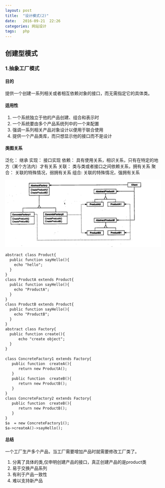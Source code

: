 ```yaml
---
layout: post
title:  "设计模式(2)"
date:   2016-09-21  22:26
categories: 网站设计
tags:   php
---
```


## 创建型模式

### 1.抽象工厂模式

#### 目的

提供一个创建一系列相关或者相互依赖对象的接口，而无需指定它的具体类。

####  适用性

1. 一个系统独立于他的产品创建、组合和表示时
2. 一个系统要由多个产品系统列中的一个来配置
3. 强调一系列相关产品对象设计以便用于联合使用
4. 提供一个产品类库，而只想显示他的接口而不是设计
  

####  类图关系


泛化： 继承
实现： 接口实现
依赖： 具有使用关系，相识关系，只有在特定的地方（某个方法内）才有关系
关联： 类与类或者接口之间依赖关系，拥有关系
聚合： 关联的特殊情况，弱拥有关系
组合:  关联的特殊情况，强拥有关系

![抽象工厂](/images/design_patterns/abstractFactory.png)

    abstract class Product{
      public function sayHello(){
        echo "hello";
      }
    }
    class ProductA extends Product{
      public function sayHello(){
        echo "ProductA";
      }
    }
    class ProductB extends Product{
      public function sayHello(){
        echo "ProductB";
      }
    }
    abstract class Factory{
      public function create(){
          echo "create object";
      }
    }

    class ConcreteFactory1 extends Factory{
       public function  createA(){
          return new ProductA();
       }
       public function  createB(){
          return new ProductB();
       }
    }
    class ConcreteFactory2 extends Factory{
       public function  createB(){
          return new ProductB();
       }
    }
    $a  = new ConcreteFactory1();
    $a->createA()->sayHello();

   
#### 总结

一个工厂生产多个产品，当工厂需要增加产品时就需要修改工厂类了。

1. 分离了具体的类,仅申明创建产品的接口，真正创建产品的是product类
2. 易于交换产品系列
3. 有利于产品一致性
4. 难以支持新产品
